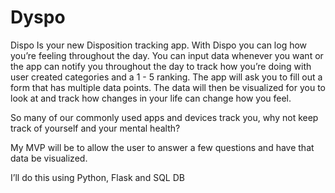 # Dyspo


Dispo Is your new Disposition tracking app. With Dispo you can log how you’re feeling throughout the day. You can input data whenever you want or the app can notify you throughout the day to track how you’re doing with user created categories and a 1 - 5 ranking. The app will ask you to fill out a form that has multiple data points. The data will then be visualized for you to look at and track how changes in your life can change how you feel. 

So many of our commonly used apps and devices track you, why not keep track of yourself and your mental health?

My MVP will be to allow the user to answer a few questions and have that data be visualized.

I’ll do this using Python, Flask and SQL DB
